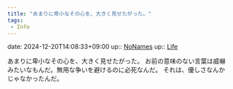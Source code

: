 ```yaml
---
title: "あまりに卑小なその心を、大きく見せたがった。"
tags:
 - Info
---
```


date: 2024-12-20T14:08:33+09:00
up:: [NoNames](Bar/Novel/Chaos/NoNames.md)
up:: [Life](Bar/Novel/Chaos/Life.md)

あまりに卑小なその心を、大きく見せたがった。
お前の意味のない言葉は威嚇みたいなもんだ。無用な争いを避けるのに必死なんだ。
それは、優しさなんかじゃなかったんだ。